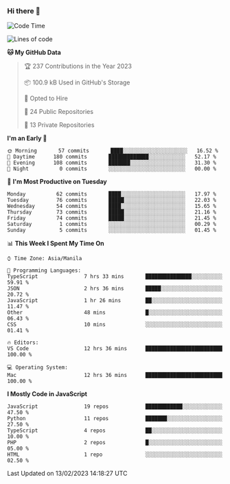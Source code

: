 ### Hi there 👋

<!--START_SECTION:waka-->
![Code Time](http://img.shields.io/badge/Code%20Time-79%20hrs%2025%20mins-blue)

![Lines of code](https://img.shields.io/badge/From%20Hello%20World%20I%27ve%20Written-73%20Thousand%20lines%20of%20code-blue)

**🐱 My GitHub Data** 

> 🏆 237 Contributions in the Year 2023
 > 
> 📦 100.9 kB Used in GitHub's Storage 
 > 
> 💼 Opted to Hire
 > 
> 📜 24 Public Repositories 
 > 
> 🔑 13 Private Repositories  
 > 
**I'm an Early 🐤** 

```text
🌞 Morning       57 commits       ████░░░░░░░░░░░░░░░░░░░░░   16.52 % 
🌆 Daytime      180 commits       █████████████░░░░░░░░░░░░   52.17 % 
🌃 Evening      108 commits       ███████░░░░░░░░░░░░░░░░░░   31.30 % 
🌙 Night          0 commits       ░░░░░░░░░░░░░░░░░░░░░░░░░   00.00 % 

```
📅 **I'm Most Productive on Tuesday** 

```text
Monday          62 commits       ████░░░░░░░░░░░░░░░░░░░░░   17.97 % 
Tuesday         76 commits       █████░░░░░░░░░░░░░░░░░░░░   22.03 % 
Wednesday       54 commits       ████░░░░░░░░░░░░░░░░░░░░░   15.65 % 
Thursday        73 commits       █████░░░░░░░░░░░░░░░░░░░░   21.16 % 
Friday          74 commits       █████░░░░░░░░░░░░░░░░░░░░   21.45 % 
Saturday         1 commits       ░░░░░░░░░░░░░░░░░░░░░░░░░   00.29 % 
Sunday           5 commits       ░░░░░░░░░░░░░░░░░░░░░░░░░   01.45 % 

```


📊 **This Week I Spent My Time On** 

```text
⌚︎ Time Zone: Asia/Manila

💬 Programming Languages: 
TypeScript               7 hrs 33 mins       ███████████████░░░░░░░░░░   59.91 % 
JSON                     2 hrs 36 mins       █████░░░░░░░░░░░░░░░░░░░░   20.72 % 
JavaScript               1 hr 26 mins        ██░░░░░░░░░░░░░░░░░░░░░░░   11.47 % 
Other                    48 mins             █░░░░░░░░░░░░░░░░░░░░░░░░   06.43 % 
CSS                      10 mins             ░░░░░░░░░░░░░░░░░░░░░░░░░   01.41 % 

🔥 Editors: 
VS Code                  12 hrs 36 mins      █████████████████████████   100.00 % 

💻 Operating System: 
Mac                      12 hrs 36 mins      █████████████████████████   100.00 % 

```

**I Mostly Code in JavaScript** 

```text
JavaScript               19 repos            ████████████░░░░░░░░░░░░░   47.50 % 
Python                   11 repos            ███████░░░░░░░░░░░░░░░░░░   27.50 % 
TypeScript               4 repos             ██░░░░░░░░░░░░░░░░░░░░░░░   10.00 % 
PHP                      2 repos             █░░░░░░░░░░░░░░░░░░░░░░░░   05.00 % 
HTML                     1 repo              ░░░░░░░░░░░░░░░░░░░░░░░░░   02.50 % 

```



 Last Updated on 13/02/2023 14:18:27 UTC
<!--END_SECTION:waka-->
